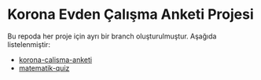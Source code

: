 # Korona Evden Çalışma Anketi Projesi

Bu repoda her proje için ayrı bir branch oluşturulmuştur. Aşağıda listelenmiştir:

- [korona-calisma-anketi](https://github.com/orcunasik91/JSDemoProjects/tree/feature/korona-calisma-anketi)
- [matematik-quiz](https://github.com/orcunasik91/JSDemoProjects/tree/feature/matematik-quiz)
